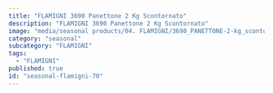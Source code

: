 ```yaml
---
title: "FLAMIGNI 3690 Panettone 2 Kg Scontornato"
description: "FLAMIGNI 3690 Panettone 2 Kg Scontornato"
image: "media/seasonal products/04. FLAMIGNI/3690_PANETTONE-2-kg_scontornato.jpg"
category: "seasonal"
subcategory: "FLAMIGNI"
tags:
  - "FLAMIGNI"
published: true
id: "seasonal-flamigni-70"
---
```


